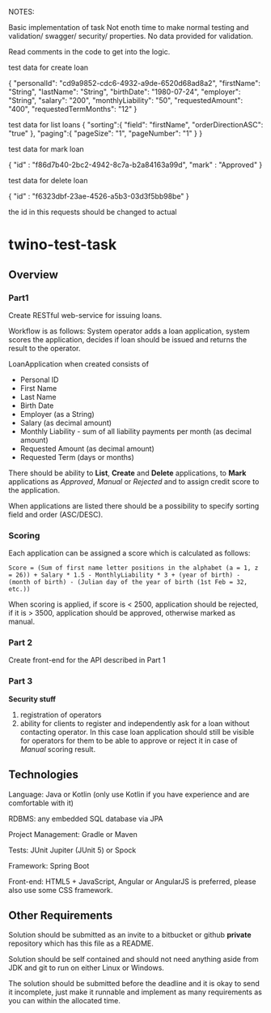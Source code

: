 NOTES:

Basic implementation of task
Not enoth time to make normal testing and validation/ swagger/ security/ properties.
No data provided for validation.

Read comments in the code to get into the logic. 

test data for create loan

{
    "personalId": "cd9a9852-cdc6-4932-a9de-6520d68ad8a2",
    "firstName": "String",
    "lastName": "String",
    "birthDate": "1980-07-24",
    "employer": "String",
    "salary": "200",
    "monthlyLiability": "50",
    "requestedAmount": "400",
    "requestedTermMonths": "12"
}

test data for list loans
{
    "sorting":{
        "field": "firstName",
        "orderDirectionASC": "true"
    },
    "paging":{
        "pageSize": "1",
        "pageNumber": "1"
    }
}

test data for mark loan

{
    "id" : "f86d7b40-2bc2-4942-8c7a-b2a84163a99d",
    "mark" : "Approved"
}

test data for delete loan

{
    "id" : "f6323dbf-23ae-4526-a5b3-03d3f5bb98be"
}

the id in this requests should be changed to actual


# twino-test-task

## Overview

### Part1

Create RESTful web-service for issuing loans.

Workflow is as follows: System operator adds a loan application, system scores the application, decides if loan should be issued and returns the result to the operator.

LoanApplication when created consists of

* Personal ID
* First Name
* Last Name
* Birth Date
* Employer (as a String)
* Salary (as decimal amount)
* Monthly Liability - sum of all liability payments per month (as decimal amount)
* Requested Amount (as decimal amount)
* Requested Term (days or months)

There should be ability to **List**, **Create** and **Delete** applications, to **Mark** applications as *Approved*, *Manual* or *Rejected* and to assign credit score to the application.

When applications are listed there should be a possibility to specify sorting field and order (ASC/DESC).

### Scoring

Each application can be assigned a score which is calculated as follows:

`Score = (Sum of first name letter positions in the alphabet (a = 1, z = 26)) + Salary * 1.5 - MonthlyLiability * 3 + (year of birth) - (month of birth) - (Julian day of the year of birth (1st Feb = 32, etc.))`

When scoring is applied, if score is < 2500, application should be rejected, if it is > 3500, application should be approved, otherwise marked as manual.

### Part 2
Create front-end for the API described in Part 1

### Part 3
**Security stuff**
1. registration of operators
2. ability for clients to register and independently ask for a loan without contacting operator.
In this case loan application should still be visible for operators for them to be able to approve or reject it in case of *Manual* scoring result.

## Technologies

Language: Java or Kotlin (only use Kotlin if you have experience and are comfortable with it)

RDBMS: any embedded SQL database via JPA

Project Management: Gradle or Maven

Tests: JUnit Jupiter (JUnit 5) or Spock

Framework: Spring Boot

Front-end: HTML5 + JavaScript, Angular or AngularJS is preferred, please also use some CSS framework.

## Other Requirements

Solution should be submitted as an invite to a bitbucket or github **private** repository which has this file as a README.

Solution should be self contained and should not need anything aside from JDK and git to run on either Linux or Windows.

The solution should be submitted before the deadline and it is okay to send it incomplete, just make it runnable and implement as many requirements as you can within the allocated time.
